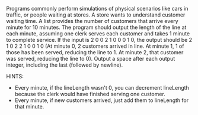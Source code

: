 Programs commonly perform simulations of physical scenarios like cars in traffic, or people waiting at stores. A store wants to understand customer waiting time. A list provides the number of customers that arrive every minute for 10 minutes. The program should output the length of the line at each minute, assuming one clerk serves each customer and takes 1 minute to complete service. If the input is 2 0 0 2 1 0 0 0 1 0, the output should be 2 1 0 2 2 1 0 0 1 0 (At minute 0, 2 customers arrived in line. At minute 1, 1 of those has been served, reducing the line to 1. At minute 2, that customer was served, reducing the line to 0). Output a space after each output integer, including the last (followed by newline).

HINTS:
* Every minute, if the lineLength wasn't 0, you can decrement lineLength because the clerk would have finished serving one customer.
* Every minute, if new customers arrived, just add them to lineLength for that minute.